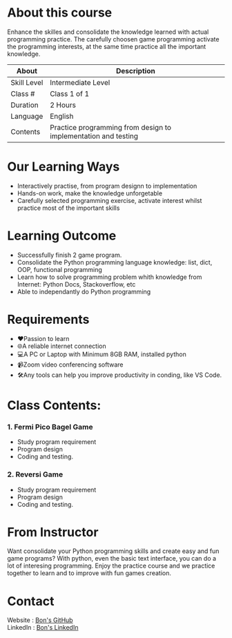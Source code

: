 # About this course

Enhance the skilles and consolidate the knowledge learned with actual programming practice. The carefully choosen game programming activate the programming interests, at the same time practice all the important knowledge.

| About	     | Description      |
|------------|------------------|
|Skill Level | Intermediate Level   |
|Class #     | Class 1 of 1     |
|Duration	 | 2 Hours        |
|Language	 | English          |
|Contents    | Practice programming from design to implementation and testing |

# Our Learning Ways

- Interactively practise, from program designn to implementation
- Hands-on work, make the knowledge unforgetable
- Carefully selected programming exercise, activate interest whilst practice most of the important skills

# Learning Outcome

- Successfully finish 2 game program.
- Consolidate the Python programming language knowledge: list, dict, OOP, functional programming
- Learn how to solve programming problem whith knowledge from Internet: Python Docs, Stackoverflow, etc
- Able to independantly do Python programming

# Requirements

- ❤️Passion to learn
- 🌐A reliable internet connection
- 💻A PC or Laptop with Minimum 8GB RAM, installed python
- 📹Zoom video conferencing software
- 🛠Any tools can help you improve productivity in conding, like VS Code.

# Class Contents: 


### 1. Fermi Pico Bagel Game
- Study program requirement
- Program design
- Coding and testing.

### 2. Reversi Game
- Study program requirement
- Program design
- Coding and testing.

# From Instructor

Want consolidate your Python programming skills and create easy and fun game programs? With python, even the basic text interface, you can do a lot of interesing programming. Enjoy the practice course and we practice together to learn and to improve with fun games creation.

# Contact

Website : [Bon's GitHub](https://github.com/bon-netizen/)  
LinkedIn : [Bon's LinkedIn](https://www.linkedin.com/in/bon-lee-699a8a213/)  